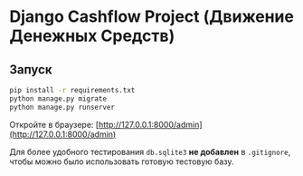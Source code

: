# Django Cashflow Project (Движение Денежных Средств)

## Запуск

```bash
pip install -r requirements.txt
python manage.py migrate
python manage.py runserver
```

Откройте в браузере: [http://127.0.0.1:8000/admin](http://127.0.0.1:8000/admin)

Для более удобного тестирования `db.sqlite3` **не добавлен** в `.gitignore`, чтобы можно было использовать готовую тестовую базу.